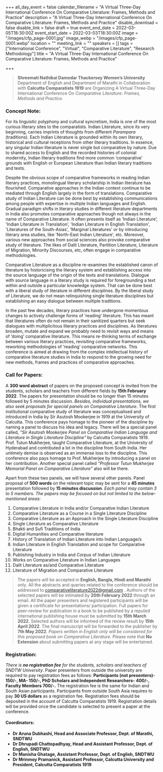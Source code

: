 +++
all_day_event = false
calendar_filename = "A Virtual Three-Day International Conference On Comparative Literature: Frames, Methods and  Practice"
description = "A Virtual Three-Day International Conference On Comparative Literature: Frames, Methods and  Practice"
disable_download = false
disable_link = false
draft = true
event_end_date = 2022-03-05T18:30:00Z
event_start_date = 2022-03-03T18:30:00Z
image = "/images/cfp_page-0001.jpg"
image_webp = "/images/cfp_page-0001.webp"
location = ""
meeting_link = ""
speakers = []
tags = ["International Conference", "Virtual", "Comparative Literature", "Research Methodology"]
title = "A Virtual Three-Day International Conference On Comparative Literature: Frames, Methods and  Practice"

+++
> **Shreemati Nathibai Damodar Thackersey Women’s University** Department of English and Department of Marathi in Collaboration with **Calcutta Comparatists 1919** are Organizing A Virtual Three-Day International Conference On _Comparative Literature: Frames, Methods and Practice._

### **Concept Note:**

For its linguistic polyphony and cultural syncretism, India is one of the most curious literary sites to the comparatists. Indian Literature, since its very beginning, carries imprints of thoughts from different _Parampara_ (traditions). Each Indian Literature is grounded within its own literary, historical and cultural receptions from other literary traditions. In essence, any singular Indian literature is never single but comparative by nature. Due to shared access to English and the recorded histories of colonial modernity, Indian literary traditions find more common ‘comparative’ grounds with English or European Literature than Indian literary traditions and texts.

Despite the obvious scope of comparative frameworks in reading Indian literary practices, monolingual literary scholarship in Indian literature has flourished. Comparative approaches in the Indian context continue to be mediated through English largely in the form of translations. Comparative study of Indian Literature can be done best by establishing communications among people with expertise in multiple Indian languages and English. Gradual paradigm shifts in literary studies in different literature departments in India also promotes comparative approaches though not always in the name of Comparative Literature. It often presents itself as ‘Indian Literature’, 'Indian Literature in Translation’, 'Indian Literature in English Translation', 'Literatures of the South-Asias', 'Marginal Literatures' or by introducing literary area studies, like 'North-East Indian Literature', etc. Moreover, various new approaches from social sciences also provoke comparative study of literature. The likes of Dalit Literature, Partition Literature, Literature of Migration, Minority Discourses, etc, often engage in comparative methodologies.

Comparative Literature as a discipline re-examines the established canon of literature by historicising the literary system and establishing access into the source language of the origin of the texts and translations. Dialogue with source language in a literary study is required for foregrounding a text within and outside a particular knowledge system. That can be done best with a liberal study of literature in different disciplines. By the liberal study of Literature, we do not mean relinquishing single literature disciplines but establishing an easy dialogue between multiple traditions.

In the past few decades, literary practices have undergone momentous changes to actively challenge forms of ‘reading’ literature. This has meant that literatures often do not remain in their sanitized quarters but seek dialogues with multiplicitous literary practices and disciplines. As literatures broaden, mutate and expand we probably need to revisit ways and means of ‘doing’ comparative literature. This means re-thinking terms of exchange between various literary practices, revisiting comparative frameworks, reworking methodologies of ‘reading’ comparative networks. This conference is aimed at drawing from the complex intellectual history of comparative literature studies in India to respond to the growing need for new methods, frames and practices of comparative approaches.

### **Call for Papers:**

A **300 word abstract** of papers on the proposed concept is invited from the students, scholars and teachers from different fields by **15th February 2022**. The papers for presentation should be no longer than 15 minutes followed by 5 minutes discussion. _Besides, individual presentations, we also seek proposals for special panels on Comparative Literature_. The first institutional comparative study of literature was conceptualised and introduced in India by Sir Asutosh Mookerjee in 1919 at the University of Calcutta. This conference pays homage to the pioneer of the discipline by naming a panel to discuss his idea and legacy. There will be a special panel called, _“Sir Asutosh Mookerjee Panel on Comparative Indian Language and Literature in Single Literature Discipline”_ by Calcutta Comparatists 1919. Prof. Tutun Mukherjee, taught Comparative Literature, at the University of Hyderabad and contributed a lot in the discipline from South India. Her untimely demise is observed as an immense loss to the discipline. This conference also pays homage to Prof. Mukherjee by introducing a panel on her contribution. Another special panel called _“Professor Tutun Mukherjee Memorial Panel on Comparative Literature”_ also will be there.

Apart from these two panels, we will have several other panels. Panel proposal of **500 words** on the relevant topic may be sent for a **45 minutes** presentation followed by **15 minutes discussion**. _Each panel may contain 3 to 5 members. The papers may be focused on but not limited to the below-mentioned areas:_

 1. Comparative Literature in India and/or Comparative Indian Literature
 2. Comparative Literature as a Course in a Single Literature Discipline
 3. Comparative Literature as an Approach in the Single Literature Discipline
 4. Single Literature as Comparative Literature
 5. Bhakti and Sufi Traditions of India
 6. Digital Humanities and Comparative literature
 7. History of Translation of Indian Literature into Indian Language/s
 8. Indian Literature in English Translation and scope for Comparative Literature
 9. Publishing Industry in India and Corpus of Indian Literature
10. Works on Comparative Literature in Indian Languages
11. Dalit Literature as/and Comparative Literature
12. Literature of Migration and Comparative Literature

> The papers will be accepted in **English, Bangla, Hindi and Marathi** only. All the abstracts and queries related to the conference should be addressed to comparativeliterature2022@gmail.com . Authors of the selected papers will be intimated by **20th February 2022** through an email. All the paper presenters and registered participants will be given a certificate for presentations/ participation. Full papers for peer-review for publication in a book to be published by a reputed international publishing house must be submitted by **15th March 2022**. Selected authors will be informed of the review result by **15th April 2022**. The final manuscript will be forwarded to the publisher by **7th May 2022**. _Papers written in English only will be considered for this proposed book on Comparative Literature._ Please note that **No Extension** about submitting papers at any stage will be entertained.

### **Registration:**

_There is **no registration fee** for the students, scholars and teachers of SNDTW University_. Paper presenters from outside the university are required to pay registration fees as follows: **Participants (not presenters)- 150/-, MA- 150/-, PhD Scholars and Independent Researchers- 400/-, Faculty Members 700/-.** The registration fee is the same for Indian and South Asian participants. Participants from outside South Asia requires to pay **30 US dollars** as a registration fee. Registration fees should be deposited in the account of Calcutta Comparatists 1919. Registration details will be provided once the candidate is selected to present a paper at the conference.

#### **Coordinators:**

* **Dr Aruna Dubhashi, Head and Associate Professor, Dept. of Marathi, SNDTWU**
* **Dr Dhrupadi Chattopadhyay, Head and Assistant Professor, Dept. of English, SNDTWU**
* **Dr Manisha Ghatage, Assistant Professor, Dept. of English, SNDTWU**
* **Dr Mrinmoy Pramanick, Assistant Professor, Calcutta University and President, Calcutta Comparatists 1919**